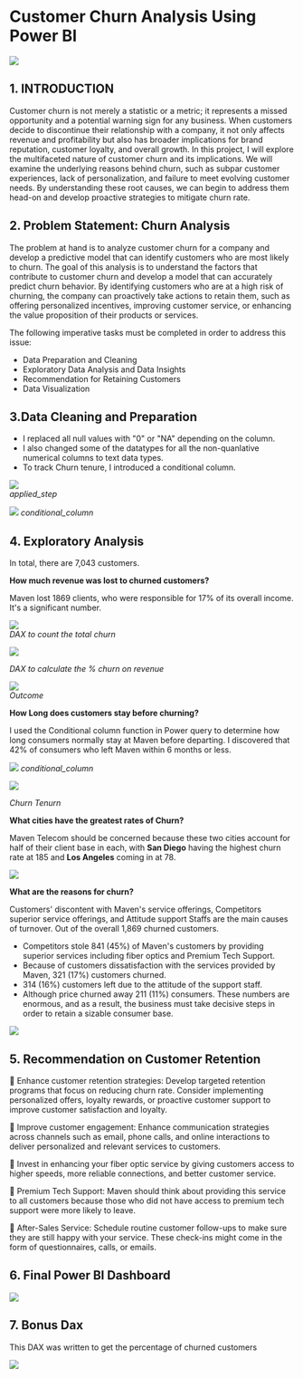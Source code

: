 # **Customer Churn Analysis Using Power BI**
![](churn-rate.png)

## 1. **INTRODUCTION**
Customer churn is not merely a statistic or a metric; it represents a missed opportunity and a potential warning sign for any business. When customers decide to discontinue their relationship with a company, it not only affects revenue and profitability but also has broader implications for brand reputation, customer loyalty, and overall growth. 
In this project, I will explore the multifaceted nature of customer churn and its implications. We will examine the underlying reasons behind churn, such as subpar customer experiences, lack of personalization, and failure to meet evolving customer needs. By understanding these root causes, we can begin to address them head-on and develop proactive strategies to mitigate churn rate.

## 2. **Problem Statement: Churn Analysis**
The problem at hand is to analyze customer churn for a company and develop a predictive model that can identify customers who are most likely to churn. The goal of this analysis is to understand the factors that contribute to customer churn and develop a model that can accurately predict churn behavior. By identifying customers who are at a high risk of churning, the company can proactively take actions to retain them, such as offering personalized incentives, improving customer service, or enhancing the value proposition of their products or services.

The following imperative tasks must be completed in order to address this issue:
- Data Preparation and Cleaning
- Exploratory Data Analysis and Data Insights
- Recommendation for Retaining Customers
- Data Visualization
  
## 3.**Data Cleaning and Preparation** 

- I replaced all null values with "0" or "NA" depending on the column.
- I also changed some of the datatypes for all the non-quanlative numerical columns to text data types.
- To track Churn tenure, I introduced a conditional column.
  
    
![](applied_step.jpg)   
 *applied_step*   
 
![](Conditional_column.jpg)
*conditional_column*

## 4. **Exploratory Analysis**
In total, there are 7,043 customers.

**How much revenue was lost to churned customers?**

Maven lost 1869 clients, who were responsible for 17% of its overall income. It's a significant number.

 
![](DAX_count_churned.jpg)      
*DAX to count the total churn* 

![](Churn_on_revenue.jpg)

*DAX to calculate the % churn on revenue*

![](churn.jpg)  
*Outcome*

**How Long does customers stay before churning?**

I used the Conditional column function in Power query to determine how long consumers normally stay at Maven before departing. 
I discovered that 42% of consumers who left Maven within 6 months or less.

![](Conditional_column.jpg)
*conditional_column*

![](Churn_tenure.jpg)

*Churn Tenurn*

**What cities have the greatest rates of Churn?**

Maven Telecom should be concerned because these two cities account for half of their client base in each, with **San Diego** having the highest churn rate at 185 and **Los Angeles** coming in at 78.

![](Cities_churn.jpg)

**What are the reasons for churn?**

Customers' discontent with Maven's service offerings, Competitors superior service offerings, and Attitude support Staffs are the main causes of turnover.
Out of the overall 1,869 churned customers.
- Competitors stole 841 (45%) of Maven's customers by providing superior services including fiber optics and Premium Tech Support.
- Because of customers dissatisfaction with the services provided by Maven, 321 (17%) customers churned.
- 314 (16%) customers left due to the attitude of the support staff.
- Although price churned away 211 (11%) consumers. These numbers are enormous, and as a result, the business must take decisive steps in order
  to retain a sizable consumer base.

![](Reason_churn.jpg)

## 5. **Recommendation on Customer Retention**

🌟 Enhance customer retention strategies: Develop targeted retention programs that focus on reducing churn rate. Consider implementing personalized offers, loyalty rewards, or proactive customer support to improve customer satisfaction and loyalty.

🌟 Improve customer engagement: Enhance communication strategies across channels such as email, phone calls, and online interactions to deliver personalized and relevant services to customers.

🌟 Invest in enhancing your fiber optic service by giving customers access to higher speeds, more reliable connections, and better customer service.

🌟 Premium Tech Support: Maven should think about providing this service to all customers because those who did not have access to premium 
tech support were more likely to leave.

🌟 After-Sales Service: Schedule routine customer follow-ups to make sure they are still happy with your service. These check-ins might come in the form of questionnaires, calls, or emails.

## 6. **Final Power BI Dashboard**

![](Final_Dashboard.jpg)

## 7. **Bonus Dax**
This DAX was written to get the percentage of churned customers

![](Bonus_DAX.jpg)








